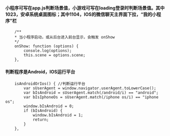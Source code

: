         
#### 小程序可写在app.js判断场景值，小游戏可写在loading登录时判断场景值。其中1023，安卓系统桌面图标；其中1104，IOS的微信聊天主界面下拉，“我的小程序”栏

        /**
        * 当小程序启动，或从后台进入前台显示，会触发 onShow
        */
        onShow: function (options) {
            console.log(options);
            this.scene = options.scene;
        },


#### 判断程序是Android，IOS运行平台

        isAndroidOrIos() { //判断运行平台
            var sUserAgent = window.navigator.userAgent.toLowerCase();
            var bIsAndroid = sUserAgent.match(/android/i) == "android";
            var bIsIphoneOs = sUserAgent.match(/iphone os/i) == "iphone os";
            window.bIsAndroid = 0;
            if (bIsAndroid) {
                window.bIsAndroid = 1;
                return;
            }
        },
        